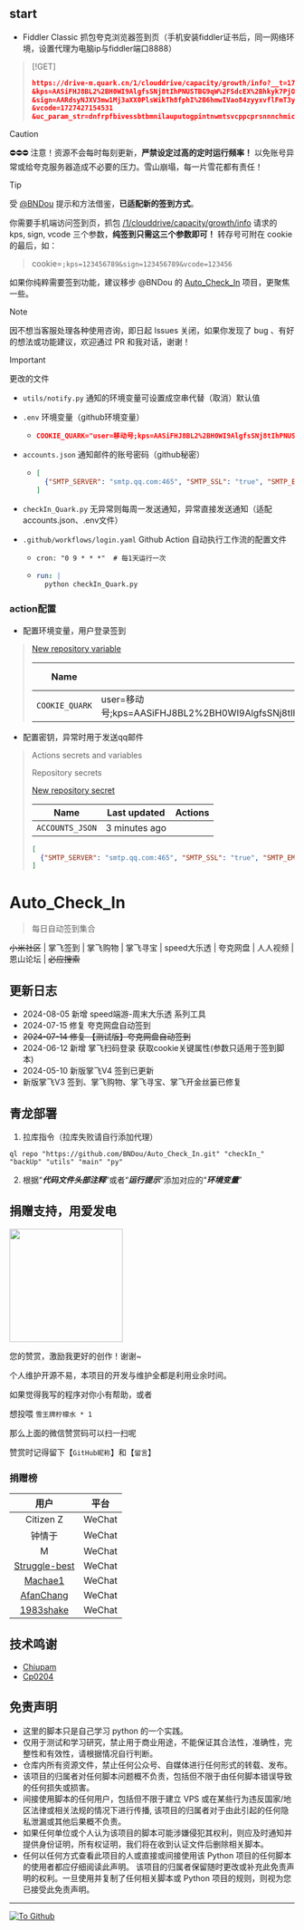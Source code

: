 ## start
* Fiddler Classic 抓包夸克浏览器签到页（手机安装fiddler证书后，同一网络环境，设置代理为电脑ip与fiddler端口8888）

> [!GET] 
>
> ```json
> https://drive-m.quark.cn/1/clouddrive/capacity/growth/info?__t=1727427154544&sign_cyclic=true
> &kps=AASiFHJ8BL2%2BH0WI9AlgfsSNj8tIhPNUSTBG9qW%2FSdcEX%2Bhkyk7PjOrGSsZCF54cAu8ne%2BUGkIE2w7jsXH7ZnMUUtfr1sHHJduOGNjDeHiHvSA%3D%3D
> &sign=AARdsyNJXV3mw1Mj3aXX0PlsWikTh8fphI%2B6hmwIVao84zyyxvflFmT3yr4nQV9O7Vc%3D
> &vcode=1727427154531
> &uc_param_str=dnfrpfbivessbtbmnilauputogpintnwmtsvcppcprsnnnchmicckp&dn=62793693876-c3bf4fbb&fr=android&pf=3300&bi=35937&ve=6.1.8.242&ss=393x857&ni=bTkwBKYy1OJeqHB%2Bu4t3PEo0cWXKex7VVxB2EG%2F4O9%2Fnv%2BM%3D&la=zh&ut=AAObwLw3yjXjUgtnEUCuj%2BC0SH8cz0KfnhBcpiNDj1v%2BMQ%3D%3D&nt=5&nw=0&mt=UQMBLHlLPIv9TQKSMjtotKlvYYc1IIzC&sv=release&pc=AASZtg30J6cEZGl0meB9hj0EXmtm8MuBTzuGEVLqhTFBUDEr7mf7YNH5zAJENvF6fkdFZGvZjca6cwNWjrEPTJA8&pc=AASZtg30J6cEZGl0meB9hj0EXmtm8MuBTzuGEVLqhTFBUDEr7mf7YNH5zAJENvF6fkdFZGvZjca6cwNWjrEPTJA8&pr=ucpro&sn=2409-62793693876-b8a316df&ch=kk%40store&mi=M2006J10C&kp=AASiFHJ8BL2%2BH0WI9AlgfsSNj8tIhPNUSTBG9qW%2FSdcEX%2Bhkyk7PjOrGSsZCF54cAu8ne%2BUGkIE2w7jsXH7ZnMUUtfr1sHHJduOGNjDeHiHvSA%3D%3D
> ```


> [!CAUTION]
> 
> ⛔️⛔️⛔️ 注意！资源不会每时每刻更新，**严禁设定过高的定时运行频率！** 以免账号异常或给夸克服务器造成不必要的压力。雪山崩塌，每一片雪花都有责任！

> [!TIP]
>
> 受 [@BNDou](https://github.com/BNDou) 提示和方法借鉴，**已适配新的签到方式**。
>
> 你需要手机端访问签到页，抓包 <u>/1/clouddrive/capacity/growth/info</u> 请求的 kps, sign, vcode 三个参数，**纯签到只需这三个参数即可！** 转存号可附在 cookie 的最后，如：
>
> > cookie=`;kps=123456789&sign=123456789&vcode=123456`
>
> 如果你纯粹需要签到功能，建议移步 @BNDou 的 [Auto_Check_In](https://github.com/BNDou/Auto_Check_In/blob/main/checkIn_Quark.py) 项目，更聚焦一些。

> [!NOTE]
> 
> 因不想当客服处理各种使用咨询，即日起 Issues 关闭，如果你发现了 bug 、有好的想法或功能建议，欢迎通过 PR 和我对话，谢谢！

> [!important]
>
> 更改的文件
>
> * `utils/notify.py` 通知的环境变量可设置成空串代替（取消）默认值
>
> * `.env` 环境变量（github环境变量）
>
>   * ```json
>     COOKIE_QUARK="user=移动号;kps=AASiFHJ8BL2%2BH0WI9AlgfsSNj8tIhPNUSTBG9qW%2FSdcEX%2Bhkyk7PjOrGSsZCF54cAu8ne%2BUGkIE2w7jsXH7ZnMUUtfr1sHHJduOGNjDeHiHvSA%3D%3D;sign=AARdsyNJXV3mw1Mj3aXX0PlsWikTh8fphI%2B6hmwIVao84zyyxvflFmT3yr4nQV9O7Vc%3D;vcode=1727427154531"
>     ```
>
> * `accounts.json` 通知邮件的账号密码（github秘密）
>
>   * ```json
>     [
>       {"SMTP_SERVER": "smtp.qq.com:465", "SMTP_SSL": "true", "SMTP_EMAIL": "@qq.com","SMTP_PASSWORD": "","SMTP_NAME": "夸克自动登录脚本通知（自己发送给自己）"}
>     ]
>     ```
>
> * `checkIn_Quark.py` 无异常则每周一发送通知，异常直接发送通知（适配accounts.json、.env文件）
>
> * `.github/workflows/login.yaml` Github Action 自动执行工作流的配置文件
>
>   * `cron: "0 9 * * *"  # 每1天运行一次`
>
>   * ```yaml
>     run: |
>       python checkIn_Quark.py
>     ```

### action配置

* 配置环境变量，用户登录签到

> [New repository variable](https://github.com/qingdog/Auto_Check_In/settings/variables/actions/new)
>
> | Name           | Value                                                        | Last updated | Actions |
> | -------------- | ------------------------------------------------------------ | ------------ | ------- |
> | `COOKIE_QUARK` | user=移动号;kps=AASiFHJ8BL2%2BH0WI9AlgfsSNj8tIhPNUSTBG9qW%2FSdcEX%2Bhkyk7PjOrGSsZCF54cAu8ne%2BUGkIE2w7jsXH7ZnMUUtfr1sHHJduOGNjDeHiHvSA%3D%3D;sign=AARdsyNJXV3mw1Mj3aXX0PlsWikTh8fphI%2B6hmwIVao84zyyxvflFmT3yr4nQV9O7Vc%3D;vcode=1727427154531 | yesterday    |         |


* 配置密钥，异常时用于发送qq邮件

> Actions secrets and variables
>
> Repository secrets
>
> [New repository secret](https://github.com/qingdog/Auto_Check_In/settings/secrets/actions/new)
>
> | Name            | Last updated  | Actions |
> | --------------- | ------------- | ------- |
> | `ACCOUNTS_JSON` | 3 minutes ago |         |
>
> ```json
> [
>   {"SMTP_SERVER": "smtp.qq.com:465", "SMTP_SSL": "true", "SMTP_EMAIL": "@qq.com","SMTP_PASSWORD": "","SMTP_NAME": "夸克自动登录脚本通知（自己发送给自己）"}
> ]
> ```



<!--

 * @Author       : BNDou
 * @Date         : 2022-10-30 19:12:57
 * @LastEditTime: 2024-08-05 03:12:06
 * @FilePath: \Auto_Check_In\README.md
 * @Description  :
-->

# Auto_Check_In

> 每日自动签到集合

~~小米社区~~ | 掌飞签到 | 掌飞购物 | 掌飞寻宝 | speed大乐透 | 夸克网盘 | 人人视频 | 恩山论坛 | ~~必应搜索~~

## 更新日志
- 2024-08-05 新增 speed端游-周末大乐透 系列工具
- 2024-07-15 修复 夸克网盘自动签到
- ~~2024-07-14 修复 【测试版】夸克网盘自动签到~~
- 2024-06-12 新增 掌飞扫码登录 获取cookie关键属性(参数只适用于签到脚本)
- 2024-05-10 新版掌飞V4 签到已更新
- 新版掌飞V3 签到、掌飞购物、掌飞寻宝、掌飞开金丝篓已修复

## 青龙部署

1. 拉库指令（拉库失败请自行添加代理）

```
ql repo "https://github.com/BNDou/Auto_Check_In.git" "checkIn_" "backUp" "utils" "main" "py"
```

2. 根据“**_代码文件头部注释_**”或者“**_运行提示_**”添加对应的“**_环境变量_**”

## 捐赠支持，用爱发电

<a href="https://github.com/BNDou/"><img height="200px" src="https://cdn.bndou.eu.org/gh/BNDou/Auto_Check_In/readme/donate.jpg" /></a>

您的赞赏，激励我更好的创作！谢谢~

个人维护开源不易，本项目的开发与维护全都是利用业余时间。

如果觉得我写的程序对你小有帮助，或者

想投喂 `雪王牌柠檬水 * 1`

那么上面的微信赞赏码可以扫一扫呢

赞赏时记得留下【`GitHub昵称`】和【`留言`】

### 捐赠榜

| 用户 | 平台 |
|:---:|:---:|
| Citizen Z | WeChat |
| 钟情于 | WeChat |
| M | WeChat |
| [Struggle-best](https://github.com/Struggle-best) | WeChat |
| [Machae1](https://github.com/Machae1) | WeChat |
| [AfanChang](https://github.com/AfanChang) | WeChat |
| [1983shake](https://github.com/1983shake) | WeChat |

## 技术鸣谢
- [Chiupam](https://github.com/chiupam)
- [Cp0204](https://github.com/Cp0204)

## 免责声明
- 这里的脚本只是自己学习 python 的一个实践。
- 仅用于测试和学习研究，禁止用于商业用途，不能保证其合法性，准确性，完整性和有效性，请根据情况自行判断。
- 仓库内所有资源文件，禁止任何公众号、自媒体进行任何形式的转载、发布。
- 该项目的归属者对任何脚本问题概不负责，包括但不限于由任何脚本错误导致的任何损失或损害。
- 间接使用脚本的任何用户，包括但不限于建立 VPS 或在某些行为违反国家/地区法律或相关法规的情况下进行传播, 该项目的归属者对于由此引起的任何隐私泄漏或其他后果概不负责。
- 如果任何单位或个人认为该项目的脚本可能涉嫌侵犯其权利，则应及时通知并提供身份证明，所有权证明，我们将在收到认证文件后删除相关脚本。
- 任何以任何方式查看此项目的人或直接或间接使用该 Python 项目的任何脚本的使用者都应仔细阅读此声明。 该项目的归属者保留随时更改或补充此免责声明的权利。一旦使用并复制了任何相关脚本或 Python 项目的规则，则视为您已接受此免责声明。

---

[![](https://komarev.com/ghpvc/?username=BNDou&&label=Views "To Github")](https://github.com/BNDou/)
